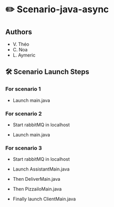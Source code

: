 
# ✏️ Scenario-java-async



## Authors

- V. Théo
- C. Noa
- L. Aymeric
## 🛠 Scenario Launch Steps

### For scenario 1

- Launch main.java

### For scenario 2

- Start rabbitMQ in localhost

- Launch main.java

### For scenario 3

- Start rabbitMQ in localhost

- Launch AssistantMain.java

- Then DeliverMain.java

- Then PizzailoMain.java

- Finally launch ClientMain.java
